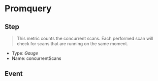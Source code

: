 # Promquery

## Step
> This metric counts the concurrent scans.
> Each performed scan will check for scans that are running on the same moment.

- Type: *Gauge*
- Name: concurrentScans

## Event
